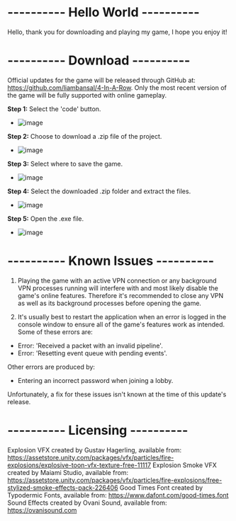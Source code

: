# ---------- Hello World ----------

Hello, thank you for downloading and playing my game, I hope you enjoy it!

# ---------- Download ----------

Official updates for the game will be released through GitHub at: https://github.com/liambansal/4-In-A-Row.
Only the most recent version of the game will be fully supported with online gameplay.

**Step 1:** Select the 'code' button.
- ![image](https://github.com/liambansal/4-In-A-Row/assets/55756009/f28277d9-e0d2-4201-b592-bd896b14e0c0)

**Step 2:** Choose to download a .zip file of the project.
- ![image](https://github.com/liambansal/4-In-A-Row/assets/55756009/726806da-0482-4212-8289-4554a2236813)

**Step 3:** Select where to save the game.
- ![image](https://github.com/liambansal/4-In-A-Row/assets/55756009/16e081a3-9d1f-4478-b48e-287631ac89c4)

**Step 4:** Select the downloaded .zip folder and extract the files.
- ![image](https://github.com/liambansal/4-In-A-Row/assets/55756009/f0744353-2733-4a8a-9363-9caa553cc8de)

**Step 5:** Open the .exe file.
- ![image](https://github.com/liambansal/4-In-A-Row/assets/55756009/4e3d2455-23f1-4e0f-bada-f2a0a5da358d)

# ---------- Known Issues ----------

1. Playing the game with an active VPN connection or any background VPN processes running will interfere with and 
most likely disable the game's online features. Therefore it's recommended to close any VPN as well as its background 
processes before opening the game.

2. It's usually best to restart the application when an error is logged in the console window to ensure all of the 
game's features work as intended. Some of these errors are:
- Error: 'Received a packet with an invalid pipeline'.
- Error: 'Resetting event queue with pending events'.

Other errors are produced by:
- Entering an incorrect password when joining a lobby.

Unfortunately, a fix for these issues isn't known at the time of this update's release.

# ---------- Licensing ----------

Explosion VFX created by Gustav Hagerling, available from: 
	https://assetstore.unity.com/packages/vfx/particles/fire-explosions/explosive-toon-vfx-texture-free-11117
Explosion Smoke VFX created by Maiami Studio, available from: 
	https://assetstore.unity.com/packages/vfx/particles/fire-explosions/free-stylized-smoke-effects-pack-226406
Good Times Font created by Typodermic Fonts, available from: https://www.dafont.com/good-times.font
Sound Effects created by Ovani Sound, available from: https://ovanisound.com
